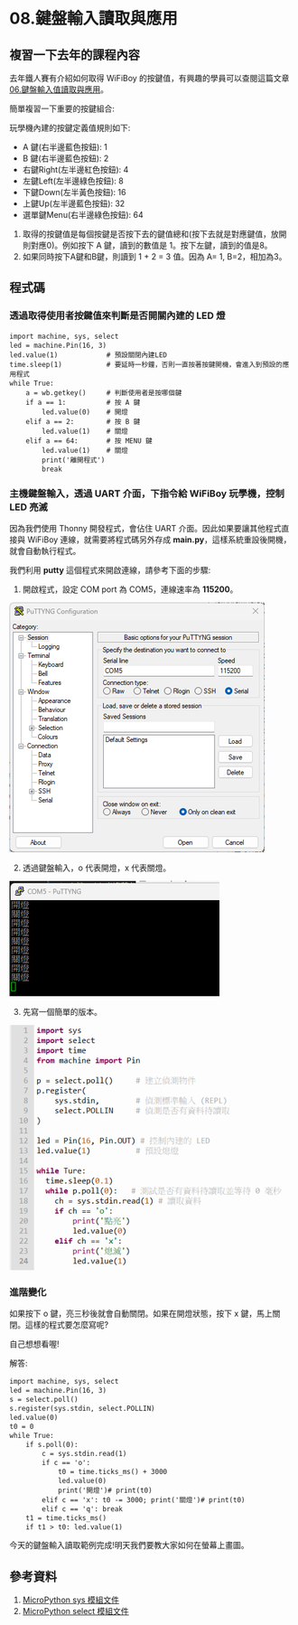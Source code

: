 # 08.鍵盤輸入讀取與應用

## 複習一下去年的課程內容

去年鐵人賽有介紹如何取得 WiFiBoy 的按鍵值，有興趣的學員可以查閱這篇文章[06.鍵盤輸入值讀取與應用](https://ithelp.ithome.com.tw/articles/10315353)。

簡單複習一下重要的按鍵組合:

玩學機內建的按鍵定義值規則如下:

* A 鍵(右半邊藍色按鈕): 1
* B 鍵(右半邊藍色按鈕): 2
* 右鍵Right(左半邊紅色按鈕): 4
* 左鍵Left(左半邊綠色按鈕): 8
* 下鍵Down(左半黃色按鈕): 16
* 上鍵Up(左半邊藍色按鈕): 32
* 選單鍵Menu(右半邊綠色按鈕): 64

1. 取得的按鍵值是每個按鍵是否按下去的鍵值總和(按下去就是對應鍵值，放開則對應0)。例如按下 A 鍵，讀到的數值是 1。按下左鍵，讀到的值是8。
2. 如果同時按下A鍵和B鍵，則讀到 1 + 2 = 3 值。因為 A= 1, B=2，相加為3。

## 程式碼

### 透過取得使用者按鍵值來判斷是否開關內建的 LED 燈

```
import machine, sys, select
led = machine.Pin(16, 3)
led.value(1)			# 預設關閉內建LED 
time.sleep(1)			# 要延時一秒鐘，否則一直按著按鍵開機，會進入到預設的應用程式
while True:
    a = wb.getkey()		# 判斷使用者是按哪個鍵
    if a == 1:			# 按 A 鍵
        led.value(0)	# 開燈
    elif a == 2:		# 按 B 鍵
        led.value(1)	# 關燈
    elif a == 64:		# 按 MENU 鍵
        led.value(1)	# 關燈
        print('離開程式')
        break
```

### 主機鍵盤輸入，透過 UART 介面，下指令給 WiFiBoy 玩學機，控制 LED 亮滅

因為我們使用 Thonny 開發程式，會佔住 UART 介面。因此如果要讓其他程式直接與 WiFiBoy 連線，就需要將程式碼另外存成 **main.py**，這樣系統重設後開機，就會自動執行程式。

我們利用 **putty** 這個程式來開啟連線，請參考下面的步驟:

1. 開啟程式，設定 COM port 為 COM5，連線速率為 **115200**。

![](img/08/Python08_01.png)

2. 透過鍵盤輸入，o 代表開燈，x 代表關燈。

![](img/08/Python08_02.png)

3. 先寫一個簡單的版本。

![](img/08/Python08_03.png)


### 進階變化

如果按下 o 鍵，亮三秒後就會自動關閉。如果在開燈狀態，按下 x 鍵，馬上關閉。這樣的程式要怎麼寫呢?

自己想想看喔!

解答:

```
import machine, sys, select
led = machine.Pin(16, 3)
s = select.poll()
s.register(sys.stdin, select.POLLIN)
led.value(0)
t0 = 0
while True:
    if s.poll(0):
        c = sys.stdin.read(1)
        if c == 'o':
            t0 = time.ticks_ms() + 3000
            led.value(0)
            print('開燈')# print(t0)
        elif c == 'x': t0 -= 3000; print('關燈')# print(t0)
        elif c == 'q': break
    t1 = time.ticks_ms()
    if t1 > t0: led.value(1)
```

今天的鍵盤輸入讀取範例完成!明天我們要教大家如何在螢幕上畫圖。

## 參考資料

1. [MicroPython sys 模組文件](https://docs.micropython.org/en/latest/library/sys.html)
2. [MicroPython select 模組文件](https://docs.micropython.org/en/latest/library/select.html)